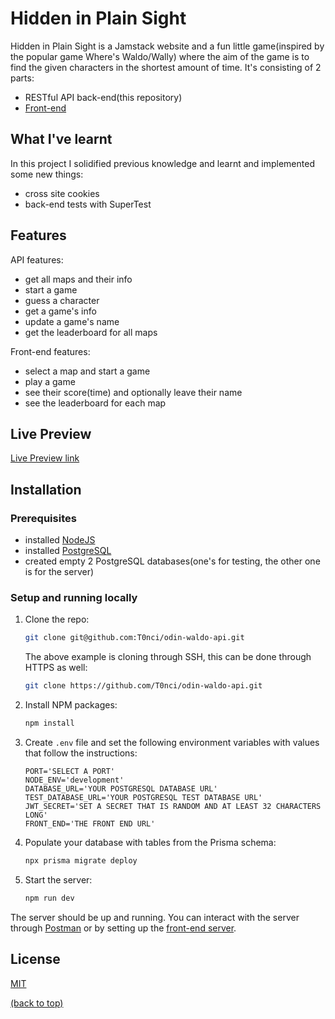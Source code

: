 # Hidden in Plain Sight

Hidden in Plain Sight is a Jamstack website and a fun little game(inspired by the popular game Where's Waldo/Wally) where the aim of the game is to find the given characters in the shortest amount of time. It's consisting of 2 parts:

- RESTful API back-end(this repository)
- [Front-end](https://github.com/T0nci/odin-waldo-frontend)

## What I've learnt

In this project I solidified previous knowledge and learnt and implemented some new things:

- cross site cookies
- back-end tests with SuperTest

## Features

API features:

- get all maps and their info
- start a game
- guess a character
- get a game's info
- update a game's name
- get the leaderboard for all maps

Front-end features:

- select a map and start a game
- play a game
- see their score(time) and optionally leave their name
- see the leaderboard for each map

## Live Preview

[Live Preview link](https://odin-waldo-frontend.vercel.app)

## Installation

### Prerequisites

- installed [NodeJS](https://nodejs.org/en)
- installed [PostgreSQL](https://www.postgresql.org/download/)
- created empty 2 PostgreSQL databases(one's for testing, the other one is for the server)

### Setup and running locally

1. Clone the repo:
   ```bash
   git clone git@github.com:T0nci/odin-waldo-api.git
   ```
   The above example is cloning through SSH, this can be done through HTTPS as well:
   ```bash
   git clone https://github.com/T0nci/odin-waldo-api.git
   ```
2. Install NPM packages:
   ```bash
   npm install
   ```
3. Create `.env` file and set the following environment variables with values that follow the instructions:
   ```dotenv
   PORT='SELECT A PORT'
   NODE_ENV='development'
   DATABASE_URL='YOUR POSTGRESQL DATABASE URL'
   TEST_DATABASE_URL='YOUR POSTGRESQL TEST DATABASE URL'
   JWT_SECRET='SET A SECRET THAT IS RANDOM AND AT LEAST 32 CHARACTERS LONG'
   FRONT_END='THE FRONT END URL'
   ```
4. Populate your database with tables from the Prisma schema:
   ```bash
   npx prisma migrate deploy
   ```
5. Start the server:
   ```bash
   npm run dev
   ```

The server should be up and running. You can interact with the server through [Postman](https://www.postman.com/) or by setting up the [front-end server](https://github.com/T0nci/odin-waldo-frontend?tab=readme-ov-file#installation).

## License

[MIT](LICENSE.txt)

[(back to top)](#hidden-in-plain-sight)
